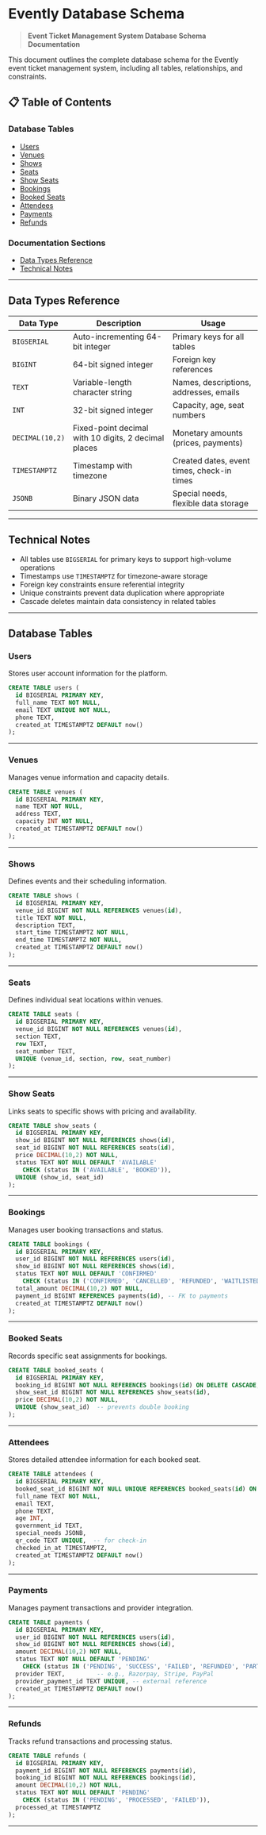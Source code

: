 # Evently Database Schema

> **Event Ticket Management System Database Schema Documentation**

This document outlines the complete database schema for the Evently event ticket management system, including all tables, relationships, and constraints.

## 📋 Table of Contents

### Database Tables

- [Users](#users)
- [Venues](#venues)
- [Shows](#shows)
- [Seats](#seats)
- [Show Seats](#show-seats)
- [Bookings](#bookings)
- [Booked Seats](#booked-seats)
- [Attendees](#attendees)
- [Payments](#payments)
- [Refunds](#refunds)

### Documentation Sections

- [Data Types Reference](#data-types-reference)
- [Technical Notes](#technical-notes)

---

## Data Types Reference

| Data Type       | Description                                          | Usage                                      |
| --------------- | ---------------------------------------------------- | ------------------------------------------ |
| `BIGSERIAL`     | Auto-incrementing 64-bit integer                     | Primary keys for all tables                |
| `BIGINT`        | 64-bit signed integer                                | Foreign key references                     |
| `TEXT`          | Variable-length character string                     | Names, descriptions, addresses, emails     |
| `INT`           | 32-bit signed integer                                | Capacity, age, seat numbers                |
| `DECIMAL(10,2)` | Fixed-point decimal with 10 digits, 2 decimal places | Monetary amounts (prices, payments)        |
| `TIMESTAMPTZ`   | Timestamp with timezone                              | Created dates, event times, check-in times |
| `JSONB`         | Binary JSON data                                     | Special needs, flexible data storage       |

---

## Technical Notes

- All tables use `BIGSERIAL` for primary keys to support high-volume operations
- Timestamps use `TIMESTAMPTZ` for timezone-aware storage
- Foreign key constraints ensure referential integrity
- Unique constraints prevent data duplication where appropriate
- Cascade deletes maintain data consistency in related tables

---

## Database Tables

### Users

Stores user account information for the platform.

```sql
CREATE TABLE users (
  id BIGSERIAL PRIMARY KEY,
  full_name TEXT NOT NULL,
  email TEXT UNIQUE NOT NULL,
  phone TEXT,
  created_at TIMESTAMPTZ DEFAULT now()
);
```

---

### Venues

Manages venue information and capacity details.

```sql
CREATE TABLE venues (
  id BIGSERIAL PRIMARY KEY,
  name TEXT NOT NULL,
  address TEXT,
  capacity INT NOT NULL,
  created_at TIMESTAMPTZ DEFAULT now()
);
```

---

### Shows

Defines events and their scheduling information.

```sql
CREATE TABLE shows (
  id BIGSERIAL PRIMARY KEY,
  venue_id BIGINT NOT NULL REFERENCES venues(id),
  title TEXT NOT NULL,
  description TEXT,
  start_time TIMESTAMPTZ NOT NULL,
  end_time TIMESTAMPTZ NOT NULL,
  created_at TIMESTAMPTZ DEFAULT now()
);
```

---

### Seats

Defines individual seat locations within venues.

```sql
CREATE TABLE seats (
  id BIGSERIAL PRIMARY KEY,
  venue_id BIGINT NOT NULL REFERENCES venues(id),
  section TEXT,
  row TEXT,
  seat_number TEXT,
  UNIQUE (venue_id, section, row, seat_number)
);
```

---

### Show Seats

Links seats to specific shows with pricing and availability.

```sql
CREATE TABLE show_seats (
  id BIGSERIAL PRIMARY KEY,
  show_id BIGINT NOT NULL REFERENCES shows(id),
  seat_id BIGINT NOT NULL REFERENCES seats(id),
  price DECIMAL(10,2) NOT NULL,
  status TEXT NOT NULL DEFAULT 'AVAILABLE'
    CHECK (status IN ('AVAILABLE', 'BOOKED')),
  UNIQUE (show_id, seat_id)
);
```

---

### Bookings

Manages user booking transactions and status.

```sql
CREATE TABLE bookings (
  id BIGSERIAL PRIMARY KEY,
  user_id BIGINT NOT NULL REFERENCES users(id),
  show_id BIGINT NOT NULL REFERENCES shows(id),
  status TEXT NOT NULL DEFAULT 'CONFIRMED'
    CHECK (status IN ('CONFIRMED', 'CANCELLED', 'REFUNDED', 'WAITLISTED', 'PARTIALLY_ALLOCATED')),
  total_amount DECIMAL(10,2) NOT NULL,
  payment_id BIGINT REFERENCES payments(id), -- FK to payments
  created_at TIMESTAMPTZ DEFAULT now()
);
```

---

### Booked Seats

Records specific seat assignments for bookings.

```sql
CREATE TABLE booked_seats (
  id BIGSERIAL PRIMARY KEY,
  booking_id BIGINT NOT NULL REFERENCES bookings(id) ON DELETE CASCADE,
  show_seat_id BIGINT NOT NULL REFERENCES show_seats(id),
  price DECIMAL(10,2) NOT NULL,
  UNIQUE (show_seat_id)  -- prevents double booking
);
```

---

### Attendees

Stores detailed attendee information for each booked seat.

```sql
CREATE TABLE attendees (
  id BIGSERIAL PRIMARY KEY,
  booked_seat_id BIGINT NOT NULL UNIQUE REFERENCES booked_seats(id) ON DELETE CASCADE,
  full_name TEXT NOT NULL,
  email TEXT,
  phone TEXT,
  age INT,
  government_id TEXT,
  special_needs JSONB,
  qr_code TEXT UNIQUE,  -- for check-in
  checked_in_at TIMESTAMPTZ,
  created_at TIMESTAMPTZ DEFAULT now()
);
```

---

### Payments

Manages payment transactions and provider integration.

```sql
CREATE TABLE payments (
  id BIGSERIAL PRIMARY KEY,
  user_id BIGINT NOT NULL REFERENCES users(id),
  show_id BIGINT NOT NULL REFERENCES shows(id),
  amount DECIMAL(10,2) NOT NULL,
  status TEXT NOT NULL DEFAULT 'PENDING'
    CHECK (status IN ('PENDING', 'SUCCESS', 'FAILED', 'REFUNDED', 'PARTIALLY_REFUNDED')),
  provider TEXT,         -- e.g., Razorpay, Stripe, PayPal
  provider_payment_id TEXT UNIQUE, -- external reference
  created_at TIMESTAMPTZ DEFAULT now()
);
```

---

### Refunds

Tracks refund transactions and processing status.

```sql
CREATE TABLE refunds (
  id BIGSERIAL PRIMARY KEY,
  payment_id BIGINT NOT NULL REFERENCES payments(id),
  booking_id BIGINT NOT NULL REFERENCES bookings(id),
  amount DECIMAL(10,2) NOT NULL,
  status TEXT NOT NULL DEFAULT 'PENDING'
    CHECK (status IN ('PENDING', 'PROCESSED', 'FAILED')),
  processed_at TIMESTAMPTZ
);
```

---
